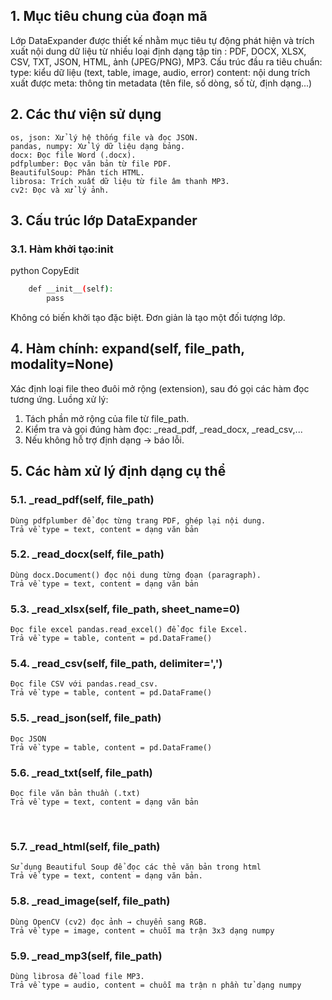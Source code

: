 ## 1. Mục tiêu chung của đoạn mã
Lớp DataExpander được thiết kế nhằm mục tiêu tự động phát hiện và trích xuất nội dung dữ liệu từ nhiều loại định dạng tập tin : PDF, DOCX, XLSX, CSV, TXT, JSON, HTML, ảnh (JPEG/PNG), MP3.
Cấu trúc đầu ra tiêu chuẩn:
	type: kiểu dữ liệu (text, table, image, audio, error)
	content: nội dung trích xuất được
	meta: thông tin metadata (tên file, số dòng, số từ, định dạng...)
## 2. Các thư viện sử dụng
	os, json: Xử lý hệ thống file và đọc JSON.
	pandas, numpy: Xử lý dữ liệu dạng bảng.
	docx: Đọc file Word (.docx).
	pdfplumber: Đọc văn bản từ file PDF.
	BeautifulSoup: Phân tích HTML.
	librosa: Trích xuất dữ liệu từ file âm thanh MP3.
	cv2: Đọc và xử lý ảnh.
## 3. Cấu trúc lớp DataExpander
### 3.1. Hàm khởi tạo:__init__
python
CopyEdit
```bash
    def __init__(self):
        pass
```
Không có biến khởi tạo đặc biệt. Đơn giản là tạo một đối tượng lớp.

## 4. Hàm chính: expand(self, file_path, modality=None)
Xác định loại file theo đuôi mở rộng (extension), sau đó gọi các hàm đọc tương ứng.
Luồng xử lý:
1.	Tách phần mở rộng của file từ file_path.
2.	Kiểm tra và gọi đúng hàm đọc: _read_pdf, _read_docx, _read_csv,...
3.	Nếu không hỗ trợ định dạng → báo lỗi.
## 5. Các hàm xử lý định dạng cụ thể
### 5.1. _read_pdf(self, file_path)
	Dùng pdfplumber để đọc từng trang PDF, ghép lại nội dung.
	Trả về type = text, content = dạng văn bản
### 5.2. _read_docx(self, file_path)
	Dùng docx.Document() đọc nội dung từng đoạn (paragraph).
	Trả về type = text, content = dạng văn bản
### 5.3. _read_xlsx(self, file_path, sheet_name=0)
	Đọc file excel pandas.read_excel() để đọc file Excel.
	Trả về type = table, content = pd.DataFrame()
### 5.4. _read_csv(self, file_path, delimiter=',')
	Đọc file CSV với pandas.read_csv.
	Trả về type = table, content = pd.DataFrame()
### 5.5. _read_json(self, file_path)
	Đọc JSON 
	Trả về type = table, content = pd.DataFrame()
### 5.6. _read_txt(self, file_path)
	Đọc file văn bản thuần (.txt) 
	Trả về type = text, content = dạng văn bản
 
### 5.7. _read_html(self, file_path)
	Sử dụng Beautiful Soup để đọc các thẻ văn bản trong html
	Trả về type = text, content = dạng văn bản.
### 5.8. _read_image(self, file_path)
	Dùng OpenCV (cv2) đọc ảnh → chuyển sang RGB.
	Trả về type = image, content = chuỗi ma trận 3x3 dạng numpy
### 5.9. _read_mp3(self, file_path)
	Dùng librosa để load file MP3.
	Trả về type = audio, content = chuỗi ma trận n phần tử dạng numpy
